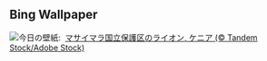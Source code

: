## Bing Wallpaper
![](https://www.bing.com/th?id=OHR.LionessKenya_JA-JP1487330341_UHD.jpg&w=1000)今日の壁紙: &nbsp;[マサイマラ国立保護区のライオン, ケニア (© Tandem Stock/Adobe Stock)](https://www.bing.com/th?id=OHR.LionessKenya_JA-JP1487330341_UHD.jpg)
<br><br/>
